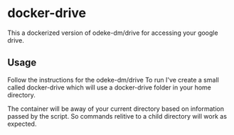 # docker-drive
This a dockerized version of odeke-dm/drive for accessing your google drive.

## Usage

Follow the instructions for the odeke-dm/drive To run I've create a small
called docker-drive which will use a docker-drive folder in your home directory.

The container will be away of your current directory based on information
passed by the script.  So commands relitive to a child directory will work
as expected.


